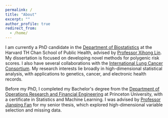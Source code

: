 ```yaml
---
permalink: /
title: "About"
excerpt: ""
author_profile: true
redirect_from: 
  - /home/
---
```


I am currently a PhD candidate in the [Department of Biostatistics](https://www.hsph.harvard.edu/biostatistics/) at the Harvard TH Chan School of Public Health, advised by [Professor Xihong Lin](https://www.hsph.harvard.edu/lin-lab/). My dissertation is focused on developing novel methods for polygenic risk scores. I also have several collaborations with the [International Lung Cancer Consortium](https://ilcco.iarc.fr). My research interests lie broadly in high-dimensional statistical analysis, with applications to genetics, cancer, and electronic health records. 

Before my PhD, I completed my Bachelor's degree from the [Department of Operations Research and Financial Engineering](https://orfe.princeton.edu/) at Princeton University, with a certificate in Statistics and Machine Learning. I was advised by [Professor Jianqing Fan](https://fan.princeton.edu/) for my senior thesis, which explored high-dimensional variable selection and missing data. 
